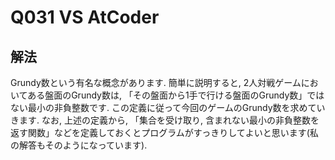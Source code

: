 # Q031 VS AtCoder

## 解法
Grundy数という有名な概念があります. 簡単に説明すると, 2人対戦ゲームにおいてある盤面のGrundy数は, 「その盤面から1手で行ける盤面のGrundy数」ではない最小の非負整数です. この定義に従って今回のゲームのGrundy数を求めていきます.
なお, 上述の定義から, 「集合を受け取り, 含まれない最小の非負整数を返す関数」などを定義しておくとプログラムがすっきりしてよいと思います(私の解答もそのようになっています).